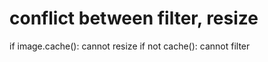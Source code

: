 # conflict between filter, resize
if image.cache(): cannot resize
if not cache(): cannot filter




